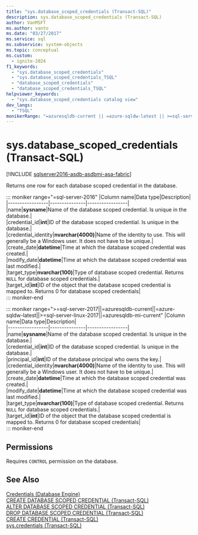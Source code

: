 ```yaml
---
title: "sys.database_scoped_credentials (Transact-SQL)"
description: sys.database_scoped_credentials (Transact-SQL)
author: VanMSFT
ms.author: vanto
ms.date: "03/27/2017"
ms.service: sql
ms.subservice: system-objects
ms.topic: conceptual
ms.custom:
  - ignite-2024
f1_keywords:
  - "sys.database_scoped_credentials"
  - "sys.database_scoped_credentials_TSQL"
  - "database_scoped_credentials"
  - "database_scoped_credentials_TSQL"
helpviewer_keywords:
  - "sys.database_scoped_credentials catalog view"
dev_langs:
  - "TSQL"
monikerRange: "=azuresqldb-current || =azure-sqldw-latest || >=sql-server-2016 || >=sql-server-linux-2017 || =azuresqldb-mi-current || =fabric"
---
```

# sys.database_scoped_credentials (Transact-SQL)
[!INCLUDE [sqlserver2016-asdb-asdbmi-asa-fabric](../../includes/applies-to-version/sqlserver2016-asdb-asdbmi-asa-fabricsqldb.md)]

  Returns one row for each database scoped credential in the database.  
  
::: moniker range="=sql-server-2016"
|Column name|Data type|Description|  
|-----------------|---------------|-----------------|  
|name|**sysname**|Name of the database scoped credential. Is unique in the database.|  
|credential_id|**int**|ID of the database scoped credential. Is unique in the database.|  
|credential_identity|**nvarchar(4000)**|Name of the identity to use. This will generally be a Windows user. It does not have to be unique.|  
|create_date|**datetime**|Time at which the database scoped credential was created.|  
|modify_date|**datetime**|Time at which the database scoped credential was last modified.|  
|target_type|**nvarchar(100)**|Type of database scoped credential. Returns `NULL` for database scoped credentials.|  
|target_id|**int**|ID of the object that the database scoped credential is mapped to. Returns 0 for database scoped credentials|  
::: moniker-end
  
::: moniker range=">=sql-server-2017||=azuresqldb-current||=azure-sqldw-latest||>=sql-server-linux-2017||=azuresqldb-mi-current"
|Column name|Data type|Description|  
|-----------------|---------------|-----------------|  
|name|**sysname**|Name of the database scoped credential. Is unique in the database.|  
|credential_id|**int**|ID of the database scoped credential. Is unique in the database.|  
|principal_id|**int**|ID of the database principal who owns the key.|  
|credential_identity|**nvarchar(4000)**|Name of the identity to use. This will generally be a Windows user. It does not have to be unique.|  
|create_date|**datetime**|Time at which the database scoped credential was created.|  
|modify_date|**datetime**|Time at which the database scoped credential was last modified.|  
|target_type|**nvarchar(100)**|Type of database scoped credential. Returns `NULL` for database scoped credentials.|  
|target_id|**int**|ID of the object that the database scoped credential is mapped to. Returns 0 for database scoped credentials|  
::: moniker-end

## Permissions  
 Requires `CONTROL` permission on the database.  
  
## See Also  
 [Credentials &#40;Database Engine&#41;](../../relational-databases/security/authentication-access/credentials-database-engine.md)   
 [CREATE DATABASE SCOPED CREDENTIAL &#40;Transact-SQL&#41;](../../t-sql/statements/create-database-scoped-credential-transact-sql.md)   
 [ALTER DATABASE SCOPED CREDENTIAL &#40;Transact-SQL&#41;](../../t-sql/statements/alter-database-scoped-credential-transact-sql.md)   
 [DROP DATABASE SCOPED CREDENTIAL &#40;Transact-SQL&#41;](../../t-sql/statements/drop-database-scoped-credential-transact-sql.md)   
 [CREATE CREDENTIAL &#40;Transact-SQL&#41;](../../t-sql/statements/create-credential-transact-sql.md)   
 [sys.credentials &#40;Transact-SQL&#41;](../../relational-databases/system-catalog-views/sys-credentials-transact-sql.md)  
  
  
